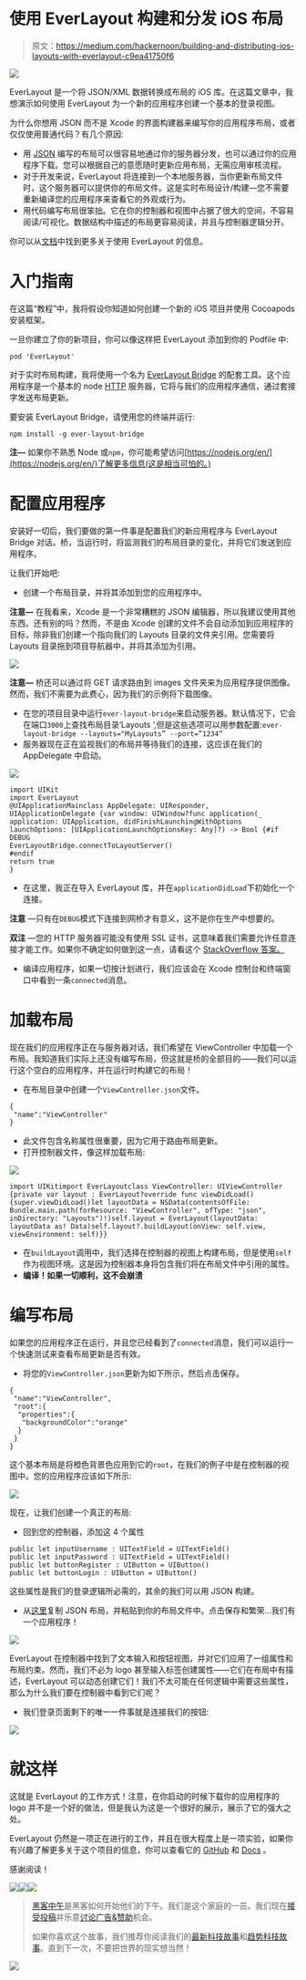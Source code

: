 # 使用 EverLayout 构建和分发 iOS 布局

> 原文：<https://medium.com/hackernoon/building-and-distributing-ios-layouts-with-everlayout-c9ea41750f6>

![](img/2cc3e8c3b08540a5fb9c1b10c7825a5f.png)

EverLayout 是一个将 JSON/XML 数据转换成布局的 iOS 库。在这篇文章中，我想演示如何使用 EverLayout 为一个新的应用程序创建一个基本的登录视图。

为什么你想用 JSON 而不是 Xcode 的界面构建器来编写你的应用程序布局，或者仅仅使用普通代码？有几个原因:

*   用 [JSON](https://hackernoon.com/tagged/json) 编写的布局可以很容易地通过你的服务器分发，也可以通过你的应用程序下载。您可以根据自己的意愿随时更新应用布局，无需应用审核流程。
*   对于开发来说，EverLayout 将连接到一个本地服务器，当你更新布局文件时，这个服务器可以提供你的布局文件。这是实时布局设计/构建—您不需要重新编译您的应用程序来查看它的外观或行为。
*   用代码编写布局很笨拙。它在你的控制器和视图中占据了很大的空间，不容易阅读/可视化。数据结构中描述的布局更容易阅读，并且与控制器逻辑分开。

你可以从[文档](https://acrocat.github.io/EverLayout/)中找到更多关于使用 EverLayout 的信息。

# 入门指南

在这篇“教程”中，我将假设你知道如何创建一个新的 iOS 项目并使用 Cocoapods 安装框架。

一旦你建立了你的新项目，你可以像这样把 EverLayout 添加到你的 Podfile 中:

```
pod 'EverLayout'
```

对于实时布局构建，我将使用一个名为 [EverLayout Bridge](https://github.com/acrocat/EverLayoutBridge) 的配套工具。这个应用程序是一个基本的 node [HTTP](https://hackernoon.com/tagged/http) 服务器，它将与我们的应用程序通信，通过套接字发送布局更新。

要安装 EverLayout Bridge，请使用您的终端并运行:

```
npm install -g ever-layout-bridge
```

**注—** 如果你不熟悉 Node 或`npm`，你可能希望访问[https://nodejs.org/en/](https://nodejs.org/en/)了解更多信息(这是相当可怕的。)

# 配置应用程序

安装好一切后，我们要做的第一件事是配置我们的新应用程序与 EverLayout Bridge 对话。桥，当运行时，将监测我们的布局目录的变化，并将它们发送到应用程序。

让我们开始吧:

*   创建一个布局目录，并将其添加到您的应用程序中。

**注意—** 在我看来，Xcode 是一个非常糟糕的 JSON 编辑器，所以我建议使用其他东西。还有别的吗？然而，不是由 Xcode 创建的文件不会自动添加到应用程序的目标，除非我们创建一个指向我们的 Layouts 目录的文件夹引用。您需要将 Layouts 目录拖到项目导航器中，并将其添加为引用。

![](img/8e0c1a34779f46458e2e44a76d428da7.png)

**注意—** 桥还可以通过将 GET 请求路由到 images 文件夹来为应用程序提供图像。然而，我们不需要为此费心，因为我们的示例将下载图像。

*   在您的项目目录中运行`ever-layout-bridge`来启动服务器。默认情况下，它会在端口`3000`上查找布局目录‘Layouts ’,但是这些选项可以用参数配置:`ever-layout-bridge --layouts="MyLayouts” --port=”1234”`
*   服务器现在正在监视我们的布局并等待我们的连接，这应该在我们的 AppDelegate 中启动。

![](img/548588f893c65372149c779dc8425bd1.png)

```
import UIKit
import EverLayout
@UIApplicationMainclass AppDelegate: UIResponder, UIApplicationDelegate {var window: UIWindow?func application(_ application: UIApplication, didFinishLaunchingWithOptions launchOptions: [UIApplicationLaunchOptionsKey: Any]?) -> Bool {#if DEBUG
EverLayoutBridge.connectToLayoutServer()
#endif
return true
}
```

*   在这里，我正在导入 EverLayout 库，并在`applicationDidLoad`下初始化一个连接。

**注意** —只有在`DEBUG`模式下连接到网桥才有意义，这不是你在生产中想要的。

**双注** —您的 HTTP 服务器可能没有使用 SSL 证书，这意味着我们需要允许任意连接才能工作。如果你不确定如何做到这一点，请看这个 [StackOverflow 答案。](http://stackoverflow.com/questions/30731785/how-do-i-load-an-http-url-with-app-transport-security-enabled-in-ios-9)

*   编译应用程序，如果一切按计划进行，我们应该会在 Xcode 控制台和终端窗口中看到一条`connected`消息。

# 加载布局

现在我们的应用程序正在与服务器对话，我们希望在 ViewController 中加载一个布局。我知道我们实际上还没有编写布局，但这就是桥的全部目的——我们可以运行这个空白的应用程序，并在运行时构建它的布局！

*   在布局目录中创建一个`ViewController.json`文件。

```
{
 "name":"ViewController"
}
```

*   此文件包含名称属性很重要，因为它用于路由布局更新。
*   打开控制器文件，像这样加载布局:

![](img/47c7c13a155b84c531d6226e26fd7c8c.png)

```
import UIKitimport EverLayoutclass ViewController: UIViewController {private var layout : EverLayout?override func viewDidLoad() {super.viewDidLoad()let layoutData = NSData(contentsOfFile: Bundle.main.path(forResource: "ViewController", ofType: "json", inDirectory: "Layouts")!)self.layout = EverLayout(layoutData: layoutData as! Data)self.layout?.buildLayout(onView: self.view, viewEnvironment: self)}}
```

*   在`buildLayout`调用中，我们选择在控制器的视图上构建布局，但是使用`self`作为视图环境。这是因为控制器本身将包含我们将在布局文件中引用的属性。
*   **编译！如果一切顺利，这不会崩溃**

# 编写布局

如果您的应用程序正在运行，并且您已经看到了`connected`消息，我们可以运行一个快速测试来查看布局更新是否有效。

*   将您的`ViewController.json`更新为如下所示，然后点击保存。

```
{
 "name":"ViewController",
 "root":{
  "properties":{
   "backgroundColor":"orange"
  }
 }
}
```

这个基本布局是将橙色背景色应用到它的`root`，在我们的例子中是在控制器的视图中。您的应用程序应该如下所示:

![](img/d51163b78ba52e612298c15af7d8b428.png)

现在，让我们创建一个真正的布局:

*   回到您的控制器，添加这 4 个属性

```
public let inputUsername : UITextField = UITextField()
public let inputPassword : UITextField = UITextField()
public let buttonRegister : UIButton = UIButton()
public let buttonLogin : UIButton = UIButton()
```

这些属性是我们的登录逻辑所必需的，其余的我们可以用 JSON 构建。

*   从[这里](http://pastebin.com/U45j1qyt)复制 JSON 布局，并粘贴到你的布局文件中。点击保存和繁荣…我们有一个应用程序！

![](img/3e8636f3cdc1116067e30364c216e68c.png)

EverLayout 在控制器中找到了文本输入和按钮视图，并对它们应用了一组属性和布局约束。然而，我们不必为 logo 甚至输入标签创建属性——它们在布局中有描述，EverLayout 可以动态创建它们！我们不太可能在任何逻辑中需要这些属性，那么为什么我们要在控制器中看到它们呢？

*   我们登录页面剩下的唯一一件事就是连接我们的按钮:

![](img/f6e8294ed1f98c0b38939cb9920989b2.png)

# 就这样

这就是 EverLayout 的工作方式！注意，在你启动的时候下载你的应用程序的 logo 并不是一个好的做法，但是我认为这是一个很好的展示，展示了它的强大之处。

EverLayout 仍然是一项正在进行的工作，并且在很大程度上是一项实验，如果你有兴趣了解更多关于这个项目的信息，你可以查看它的 [GitHub](https://github.com/acrocat/EverLayout) 和 [Docs](https://acrocat.github.io/EverLayout/) 。

感谢阅读！

[![](img/50ef4044ecd4e250b5d50f368b775d38.png)](http://bit.ly/HackernoonFB)[![](img/979d9a46439d5aebbdcdca574e21dc81.png)](https://goo.gl/k7XYbx)[![](img/2930ba6bd2c12218fdbbf7e02c8746ff.png)](https://goo.gl/4ofytp)

> [黑客中午](http://bit.ly/Hackernoon)是黑客如何开始他们的下午。我们是这个家庭的一员。我们现在[接受投稿](http://bit.ly/hackernoonsubmission)并乐意[讨论广告&赞助](mailto:partners@amipublications.com)机会。
> 
> 如果你喜欢这个故事，我们推荐你阅读我们的[最新科技故事](http://bit.ly/hackernoonlatestt)和[趋势科技故事](https://hackernoon.com/trending)。直到下一次，不要把世界的现实想当然！

![](img/be0ca55ba73a573dce11effb2ee80d56.png)